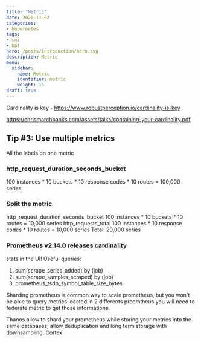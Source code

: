 ```yaml
---
title: "Metric"
date: 2020-11-02
categories:
- kubernetes
tags:
- cni
- bpf
hero: /posts/introduction/hero.svg
description: Metric
menu:
  sidebar:
    name: Metric
    identifier: metric
    weight: 15
draft: true
---
```


Cardinality is key - https://www.robustperception.io/cardinality-is-key

<!--more-->

https://chrismarchbanks.com/assets/talks/containing-your-cardinality.pdf

## Tip #3: Use multiple metrics
All the labels on one metric

### http_request_duration_seconds_bucket
100 instances *
10 buckets *
10 response codes *
10 routes = 100,000 series

### Split the metric

http_request_duration_seconds_bucket
100 instances * 10 buckets * 10 routes = 10,000
series
http_requests_total
100 instances * 10 response codes * 10 routes =
10,000 series
Total: 20,000 series

### Prometheus v2.14.0 releases cardinality
stats in the UI!
Useful queries:
1. sum(scrape_series_added) by (job)
2. sum(scrape_samples_scraped) by (job)
3. prometheus_tsdb_symbol_table_size_bytes

Sharding prometheus is common way to scale prometheus, but you won't be able to query metrics located in 2 differents proemtheus you will need to federate metric to get those informations.

Thanos allow to shard your prometheus while storing your metrics into the same databases, allow deduplication and long term storage with downsampling. 
Cortex 
